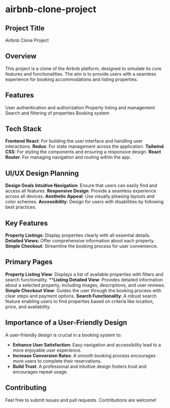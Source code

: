 # airbnb-clone-project
Project Title 
------------------
Airbnb Clone Project

Overview
-----------------------
This project is a clone of the Airbnb platform, designed to simulate its core features and functionalities. 
The aim is to provide users with a seamless experience for booking accommodations and listing properties.

Features
-------------------
User authentication and authorization
Property listing and management
Search and filtering of properties
Booking system

Tech Stack
--------------
**Frontend**
**React**: For building the user interface and handling user interactions.
**Redux**: For state management across the application.
**Tailwind CSS**: For styling the components and ensuring a responsive design.
**React Router**: For managing navigation and routing within the app.

UI/UX Design Planning
------------------
**Design Goals**
**Intuitive Navigation**: Ensure that users can easily find and access all features.
**Responsive Design**: Provide a seamless experience across all devices.
**Aesthetic Appeal**: Use visually pleasing layouts and color schemes.
**Accessibility**: Design for users with disabilities by following best practices.

Key Features
-------------------
**Property Listings**: Display properties clearly with all essential details.
**Detailed Views:** Offer comprehensive information about each property.
**Simple Checkout**: Streamline the booking process for user convenience.

Primary Pages
--------------
**Property Listing View**: Displays a list of available properties with filters and search functionality.
****Listing Detailed View**: Provides detailed information about a selected property, including images, descriptions, and user reviews.
**Simple Checkout View**: Guides the user through the booking process with clear steps and payment options.
**Search Functionality**: A robust search feature enabling users to find properties based on criteria like location, price, and availability.

Importance of a User-Friendly Design
------------------------------------
A user-friendly design is crucial in a booking system to:
- **Enhance User Satisfaction**: Easy navigation and accessibility lead to a more enjoyable user experience.
- **Increase Conversion Rates**: A smooth booking process encourages more users to complete their reservations.
-  **Build Trust**: A professional and intuitive design fosters trust and encourages repeat usage.

Contributing
------------
Feel free to submit issues and pull requests. Contributions are welcome!
